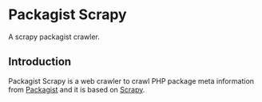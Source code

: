 # Packagist Scrapy

A scrapy packagist crawler.

## Introduction

Packagist Scrapy is a web crawler to crawl PHP package meta information from [Packagist](https://packagist.org/) and it is based on [Scrapy](http://http://scrapy.org/).